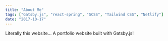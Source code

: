 ```yaml
---
title: "About Me"
tags: ["Gatsby.js", "react-spring", "SCSS", "Tailwind CSS", "Netlify"]
date: "2017-10-17"
---
```


Literally this website... A portfolio website built with Gatsby.js!

